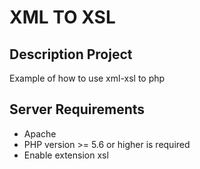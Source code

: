 # XML TO XSL

## Description Project

Example of how to use xml-xsl to php

## Server Requirements
- Apache
- PHP version >= 5.6 or higher is required
- Enable extension xsl
